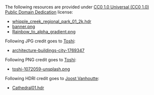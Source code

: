 The following resources are provided under [CC0 1.0 Universal (CC0 1.0) Public Domain Dedication](https://creativecommons.org/publicdomain/zero/1.0/) license:
- [whipple_creek_regional_park_01_2k.hdr](https://hdrihaven.com/hdri/?c=outdoor&h=whipple_creek_regional_park_01)
- [banner.png](http://publicdomainpng.com/2018/04/15/banner/)
- [Rainbow_to_alpha_gradient.png](http://clubpenguin.wikia.com/wiki/File:Rainbow_to_alpha_gradient.png)

Following JPG credit goes to [Toshi](https://unsplash.com/@toshidog):
- [architecture-buildings-city-1769347](https://www.pexels.com/photo/bird-s-eye-view-of-high-rise-buildings-1769347/)

Following PNG credit goes to [Toshi](https://unsplash.com/@toshidog):
- [toshi-1072059-unsplash.png](https://unsplash.com/photos/MC2hOZsBsLg)

Following HDRI credit goes to [Joost Vanhoutte](https://gumroad.com/joost):
- [Cathedral01.hdr](https://gumroad.com/l/hdris2)
